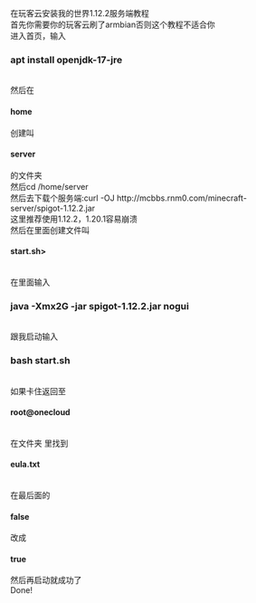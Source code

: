 在玩客云安装我的世界1.12.2服务端教程<br>
首先你需要你的玩客云刷了armbian否则这个教程不适合你<br>
进入首页，输入<br>
<h3>apt install openjdk-17-jre</h3><br>
然后在<h4>home</h4>创建叫<h4>server</h4>的文件夹<br>
然后cd /home/server<br>
然后去下载个服务端:curl -OJ http://mcbbs.rnm0.com/minecraft-server/spigot-1.12.2.jar<br>
这里推荐使用1.12.2，1.20.1容易崩溃<br>
然后在里面创建文件叫<h4>start.sh></h4><br>
在里面输入<h3>java -Xmx2G -jar spigot-1.12.2.jar nogui</h3><br>
跟我启动输入<br>
<h3>bash start.sh</h3><br>
如果卡住返回至<h4>root@onecloud</h4><br>
在文件夹 里找到<h4>eula.txt</h4><br>
在最后面的<h4>false</h4>改成<h4>true</h4>然后再启动就成功了<br>
Done!<br>
